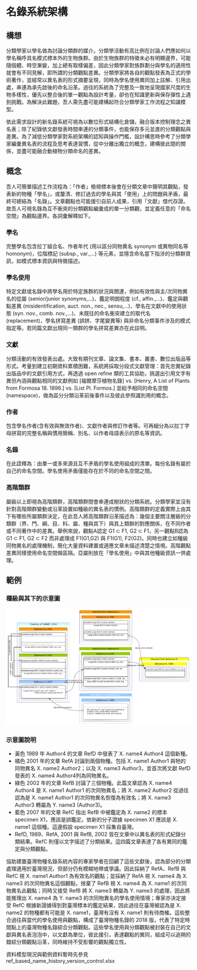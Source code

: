 # 名錄系統架構

## 構想
分類學家以學名做為討論分類群的媒介。分類學活動有高比例在討論人們應如何以學名稱呼具名模式標本外的生物族群。由於生物族群的特徵未必有明顯邊界，可能隨個體、時空漸變，加上總有取樣偏差，因此分類學家對族群劃分與學名的適用性就會有不同見解，即所謂的分類觀點差異。分類學家將各自的觀點發表為正式的學術著作，並經常以異名表的形式摘要呈現，同時為學名使用異同加上註解、引用出處，串連為承先啟後的命名沿革。過往的系統為了完整及一致地呈現國家尺度的生物多樣性，優先以整合後的單一觀點為設計考量，卻也在知識更新與保存彈性上遇到挑戰。為解決此難題，吾人需先盡可能建構起符合分類學家工作流程之知識模型。

依此需求設計的新名錄系統可視為以數位形式結構化倉儲，融合版本控制理念之異名表；除了紀錄依文獻發表時間串連的分類事件，也能保存多元並進的分類觀點與差異。為了減低分類學家對系統架構的認知與操作門檻，設計構思時參考了分類學家編彙異名表的流程及思考表達習慣，從中分離出獨立的概念，建構彼此間的關係，並盡可能融合動植物分類命名的差異。

## 概念
吾人可簡單描述工作流程為：「作者」檢視標本後會在分類文章中聲明其觀點，發表新的物種「學名」，或釐清、修訂過去的學名與其「使用」上的問題與矛盾，最終可總結為「名錄」。文章觀點也可能援引自前人成果，引用「文獻」借代存證。故吾人可視名錄為互不衝突的分類觀點編彙成的單一分類觀，並定義任意的「命名空間」為觀點邊界。各詞彙解釋如下。

### 學名
完整學名包含拉丁組合名、作者年代 (用以區分同物異名 synonym 或異物同名等homonym)，位階標記 (subsp., var.,...) 等元素，並隱含命名當下指涉的分類群資訊，如模式標本資訊與特徵描述。

### 學名使用
特定文獻或名錄中將學名用於特定族群的狀況與關連，例如有效性與主/次同物異名的從屬 (senior/junior synonyms,...)、鑑定明朗程度 (cf., affin.,...)、鑑定與觀點差異 (misidentification, auct. non., nec., sensu,...)、學名在文獻中的使用狀態 (syn. nov., comb. nov.,...)、未既往的命名衝突建立的取代名 (replacement)，學名拼寫差異 (誤拼、字尾變異等) 與非命名分類事件涉及的模式指定等。若同篇文獻出現同一類群的學名拼寫差異亦在此註明。

### 文獻
分類活動的有效發表出處。大致有期刊文章、論文集、書本、叢書、數位出版品等形式。考量到建立初期資料累積困難，系統將採取分段式文獻管理：首先忠實紀錄出版品中的文獻引用方式，再透過 open refine 類的工具協助，挑選出引用文字有異但內涵與觀點相同的文獻例如 [福爾摩莎植物名錄] vs. [Henry, A List of Plants from Formosa 18. 1896.] vs. [List Pl. Formos.] 並給予相同的命名空間 (namespace)，做為區分分類沿革前後事件以及彼此參照識別用的概念。

### 作者
包含學名作者(含有效與無效作者)、文獻作者與修訂作者等。可再細分為以拉丁字母拼寫的完整名稱與慣用簡稱、別名、以作者母語表示的原名等資訊。

### 名錄
在此詮釋為：由單一或多來源且互不矛盾的學名使用組成的清單。每份名錄有屬於自己的命名空間。學名使用矛盾僅能存在於不同的命名空間之間。

### 高階類群
屬級以上即視為高階類群，高階類群間會串連成樹狀的分類系統。分類學家並沒有針對高階類群變動或沿革設置如種級的異名表的慣例。高階類群的定義實際上由其下有哪些所屬類群決定，在此吾人將高階類群沿革描述為：幾個主要關注層級的分類群（界、門、綱、目、科、屬、種與其下）與其上類群的對應關係，在不同作者或不同著作中的差異。舉例來說，觀點A認定 G1 ⊂ F1, G2 ⊂ F1，另一觀點B認為 G1 ⊂ F1, G2 ⊂ F2 而非處理成 F1(G1,G2) 與 F1(G1), F2(G2)。同時也建立如種級同物異名的處理機制，簡化大量資料建置或適應文章未描述清楚之情境。高階觀點差異同樣使用命名空間做區隔。亞屬則放在「學名使用」中與其他種級資訊一併處理。

## 範例
### 種級與其下的示意圖
![名錄、文獻與學名使用之間的關聯][data-model-example]

[data-model-example]: https://raw.githubusercontent.com/TaiBIF/national-checklist/master/data-model/taibnet_model.png "名錄、文獻與學名使用之間的關聯"

### 示意圖說明
- 黃色 1989 年 Author4 的文章 RefD 中發表了 X. name4 Author4 這個新種。
- 橘色 2001 年的文章 RefA 討論到兩個物種。包括 X. name1 Author1 與牠的同物異名 X. name2 Author2；以及 X. name3 Author3，並首次將文獻 RefD 發表的 X. name4 Author4列為同物異名。
- 綠色 2002 年的文章 RefB 討論了三個物種。此篇文章認為 X. name4 Author4 是 X. name1 Author1 的次同物異名；將 X. name2 Author2 從過往認為是 X. name1 Author1 的次同物異名恢復為有效名；將 X. name3 Author3 轉屬為 Y. name3 (Author3)。
- 藍色 2007 年的文章 RefC 指出 RefB 中被鑑定為 X. name2 的標本 specimen X1，應該是誤鑑定。依新的分子證據 specimen X1 應該是 X. name1 這個種。這邊假設 specimen X1 採集自臺灣。
- RefD, 1989、RefA, 2001 與 RefB, 2002 皆在文章中以異名表的形式紀錄分類結果。RefC 則僅以文字描述了分類結果。這四篇文章表達了各有異同的鑑定與分類觀點。

協助建置臺灣物種名錄系統內容的專家學者在回顧了這些文獻後，認為部分的分類處理適用於臺灣現況，但部分仍有模糊地帶或爭議。因此採納了 RefA、RefB 與 RefC 視 X. name1 Author1 為有效名的觀點；並採納了 RefA 視 X. name4 為 X. name3 的次同物異名這個觀點，捨棄了 RefB 視 X. name4 為 X. name1 的次同物異名此觀點；同時又接受 RefB 將 X. name3 轉屬為 Y. name3 的處理，因此將能推理出 X. name4 為 Y. name3 的次同物異名的學名使用情境；專家亦決定接受 RefC 根據新證據得到對臺灣標本的鑑定結果，因此過往在臺灣被認為是 X. name2 的物種都有可能是 X. name1，臺灣有沒有 X. name1 則有待商榷。這些整合過往與當代的學名使用與觀點，構成了臺灣物種名錄的 2018 版，代表了特定時間點上的臺灣物種名錄綜合分類觀點。這些學名使用與分類觀點被封裝在自己的文獻與異名表泡泡中，以文獻為單位，彼此援引，表達觀點的異同，組成可以追朔的錯綜分類觀點沿革，同時維持不受影響的觀點獨立性。

資料模型現況與範例資料暫時先參見 ref_based_name_history_version_control.xlsx
